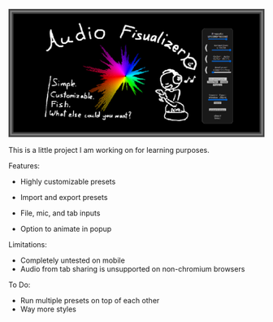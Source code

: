 ![](https://github.com/codexplorer-fish/Audio-Fishualizer/blob/main/Audio-Fishualizer-Banner.png?raw=true)


This is a little project I am working on for learning purposes.

Features:

- Highly customizable presets

- Import and export presets

- File, mic, and tab inputs

- Option to animate in popup

Limitations:
- Completely untested on mobile
- Audio from tab sharing is unsupported on non-chromium browsers

To Do:
- Run multiple presets on top of each other
- Way more styles
